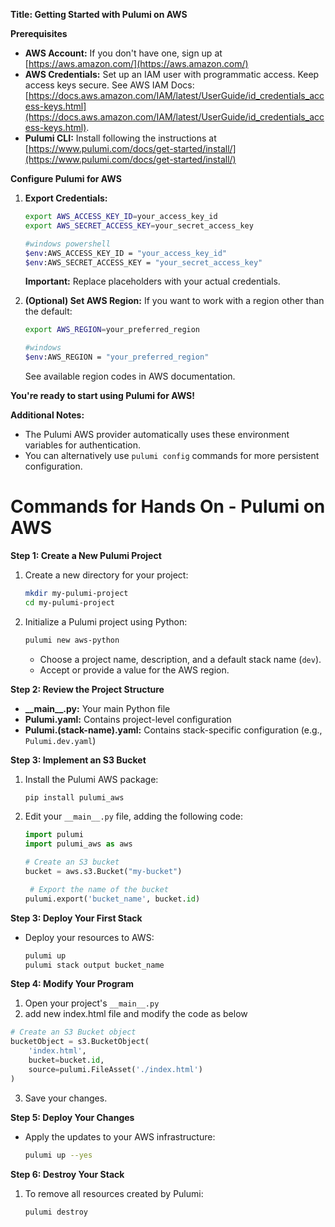 **Title: Getting Started with Pulumi on AWS**

**Prerequisites**

* **AWS Account:** If you don't have one, sign up at [https://aws.amazon.com/](https://aws.amazon.com/)
* **AWS Credentials:** Set up an IAM user with programmatic access. Keep access keys secure. See AWS IAM Docs: [https://docs.aws.amazon.com/IAM/latest/UserGuide/id_credentials_access-keys.html](https://docs.aws.amazon.com/IAM/latest/UserGuide/id_credentials_access-keys.html).
* **Pulumi CLI:** Install following the instructions at [https://www.pulumi.com/docs/get-started/install/](https://www.pulumi.com/docs/get-started/install/)

**Configure Pulumi for AWS**

1. **Export Credentials:** 
   ```bash
   export AWS_ACCESS_KEY_ID=your_access_key_id
   export AWS_SECRET_ACCESS_KEY=your_secret_access_key

   #windows powershell
   $env:AWS_ACCESS_KEY_ID = "your_access_key_id" 
   $env:AWS_SECRET_ACCESS_KEY = "your_secret_access_key"
   ```
   **Important:** Replace placeholders with your actual credentials.

2. **(Optional) Set AWS Region:** If you want to work with a region other than the default:
    ```bash
    export AWS_REGION=your_preferred_region 

    #windows
    $env:AWS_REGION = "your_preferred_region"
    ```
    See available region codes in AWS documentation. 

**You're ready to start using Pulumi for AWS!**

**Additional Notes:**

* The Pulumi AWS provider automatically uses these environment variables for authentication.
* You can alternatively use `pulumi config` commands for more persistent configuration.

# Commands for Hands On - Pulumi on AWS


**Step 1: Create a New Pulumi Project**

1. Create a new directory for your project:
   ```bash
   mkdir my-pulumi-project
   cd my-pulumi-project
   ```

2. Initialize a Pulumi project using Python:
   ```bash
   pulumi new aws-python
   ```
   * Choose a project name, description, and a default stack name (`dev`).
   * Accept or provide a value for the AWS region.

**Step 2: Review the Project Structure**

* **\_\_main\_\_.py:** Your main Python file
* **Pulumi.yaml:** Contains project-level configuration
* **Pulumi.(stack-name).yaml:** Contains stack-specific configuration (e.g., `Pulumi.dev.yaml`)

**Step 3: Implement an S3 Bucket**

1. Install the Pulumi AWS package:
   ```bash
   pip install pulumi_aws
   ```

2. Edit your `__main__.py` file, adding the following code:

   ```python
   import pulumi
   import pulumi_aws as aws

   # Create an S3 bucket
   bucket = aws.s3.Bucket("my-bucket")

    # Export the name of the bucket
   pulumi.export('bucket_name', bucket.id)
   ```


**Step 3: Deploy Your First Stack**

- Deploy your resources to AWS:
   ```bash
   pulumi up
   pulumi stack output bucket_name
   ```

**Step 4: Modify Your Program**

1. Open your project's `__main__.py` 
2. add new index.html file and modify the code as below
```python
# Create an S3 Bucket object
bucketObject = s3.BucketObject(
    'index.html',
    bucket=bucket.id,
    source=pulumi.FileAsset('./index.html')
)
```


3. Save your changes.

**Step 5: Deploy Your Changes**

- Apply the updates to your AWS infrastructure:
   ```bash
   pulumi up --yes
   ```

**Step 6: Destroy Your Stack**

1. To remove all resources created by Pulumi:
   ```bash
   pulumi destroy 
   ```

